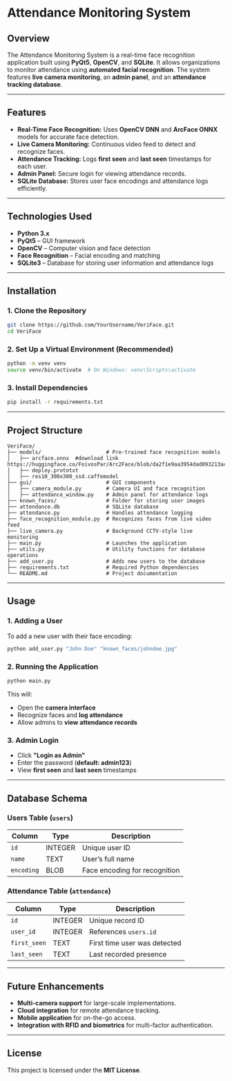 # Attendance Monitoring System

## Overview
The Attendance Monitoring System is a real-time face recognition application built using **PyQt5**, **OpenCV**, and **SQLite**. It allows organizations to monitor attendance using **automated facial recognition**. The system features **live camera monitoring**, an **admin panel**, and an **attendance tracking database**.

---

## Features

- **Real-Time Face Recognition:** Uses **OpenCV DNN** and **ArcFace ONNX** models for accurate face detection.
- **Live Camera Monitoring:** Continuous video feed to detect and recognize faces.
- **Attendance Tracking:** Logs **first seen** and **last seen** timestamps for each user.
- **Admin Panel:** Secure login for viewing attendance records.
- **SQLite Database:** Stores user face encodings and attendance logs efficiently.

---

## Technologies Used

- **Python 3.x**
- **PyQt5** – GUI framework
- **OpenCV** – Computer vision and face detection
- **Face Recognition** – Facial encoding and matching
- **SQLite3** – Database for storing user information and attendance logs

---

## Installation

### 1. Clone the Repository
```bash
git clone https://github.com/YourUsername/VeriFace.git
cd VeriFace
```

### 2. Set Up a Virtual Environment (Recommended)
```bash
python -m venv venv
source venv/bin/activate  # On Windows: venv\Scripts\activate
```

### 3. Install Dependencies
```bash
pip install -r requirements.txt
```

---

## Project Structure

```
VeriFace/
├── models/                     # Pre-trained face recognition models
│   ├── arcface.onnx  #download link https://huggingface.co/FoivosPar/Arc2Face/blob/da2f1e9aa3954dad093213acfc9ae75a68da6ffd/arcface.onnx
│   ├── deploy.prototxt
│   ├── res10_300x300_ssd.caffemodel
├── gui/                        # GUI components
│   ├── camera_module.py        # Camera UI and face recognition
│   ├── attendance_window.py    # Admin panel for attendance logs
├── known_faces/                # Folder for storing user images
├── attendance.db               # SQLite database
├── attendance.py               # Handles attendance logging
├── face_recognition_module.py  # Recognizes faces from live video feed
├── live_camera.py              # Background CCTV-style live monitoring
├── main.py                     # Launches the application
├── utils.py                    # Utility functions for database operations
├── add_user.py                 # Adds new users to the database
├── requirements.txt            # Required Python dependencies
└── README.md                   # Project documentation
```

---

## Usage

### 1. Adding a User
To add a new user with their face encoding:
```bash
python add_user.py "John Doe" "known_faces/johndoe.jpg"
```

### 2. Running the Application
```bash
python main.py
```
This will:
- Open the **camera interface**
- Recognize faces and **log attendance**
- Allow admins to **view attendance records**

### 3. Admin Login
- Click **"Login as Admin"**
- Enter the password (**default: admin123**)
- View **first seen** and **last seen** timestamps

---

## Database Schema

### Users Table (`users`)
| Column  | Type    | Description        |
|---------|--------|--------------------|
| `id`    | INTEGER | Unique user ID |
| `name`  | TEXT   | User’s full name  |
| `encoding` | BLOB | Face encoding for recognition |

### Attendance Table (`attendance`)
| Column  | Type    | Description        |
|---------|--------|--------------------|
| `id`    | INTEGER | Unique record ID |
| `user_id` | INTEGER | References `users.id` |
| `first_seen` | TEXT | First time user was detected |
| `last_seen` | TEXT | Last recorded presence |

---

## Future Enhancements

- **Multi-camera support** for large-scale implementations.
- **Cloud integration** for remote attendance tracking.
- **Mobile application** for on-the-go access.
- **Integration with RFID and biometrics** for multi-factor authentication.

---

## License
This project is licensed under the **MIT License**.